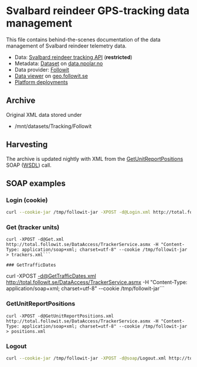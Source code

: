 # Svalbard reindeer GPS-tracking data management

This file contains behind-the-scenes documentation of the data management of Svalbard reindeer telemetry data.

* Data: [Svalbard reindeer tracking API](https://api.npolar.no/tracking/svalbard-reindeer/?q=) (**restricted**)
* Metadata: [Dataset](https://data.npolar.no/dataset/e62ec1a4-9aac-4a2f-9973-76d772c87f94) on [data.npolar.no](https://data.npolar.no/dataset/e62ec1a4-9aac-4a2f-9973-76d772c87f94)
* Data provider: [Followit](http://followit.se)
* [Data viewer](http://geo.followit.se/Pages/LoginPage.aspx) on [geo.followit.se](http://geo.followit.se)
* [Platform deployments](http://api.npolar.no/tracking/deployment/?q=&filter-vendor=Followit&object=Svalbard+reindeer)

## Archive
Original XML data stored under
* /mnt/datasets/Tracking/Followit

## Harvesting
The archive is updated nightly with XML from the [GetUnitReportPositions](http://total.followit.se/DataAccess/TrackerService.asmx?op=GetUnitReportPositions) SOAP ([WSDL](http://total.followit.se/DataAccess/TrackerService.asmx?WSDL))
call.

## SOAP examples

### Login (cookie)

```sh
curl --cookie-jar /tmp/followit-jar -XPOST -d@Login.xml http://total.followit.se/DataAccess/AuthenticationService.asmx -H "Content-Type: text/xml; charset=utf-8"
```        

### Get (tracker units)
```
curl -XPOST -d@Get.xml http://total.followit.se/DataAccess/TrackerService.asmx -H "Content-Type: application/soap+xml; charset=utf-8" --cookie /tmp/followit-jar > trackers.xml```

### GetTrafficDates
```
curl -XPOST -d@GetTrafficDates.xml http://total.followit.se/DataAccess/TrackerService.asmx -H "Content-Type: application/soap+xml; charset=utf-8" --cookie /tmp/followit-jar```

### GetUnitReportPositions
```
curl -XPOST -d@GetUnitReportPositions.xml http://total.followit.se/DataAccess/TrackerService.asmx -H "Content-Type: application/soap+xml; charset=utf-8" --cookie /tmp/followit-jar > positions.xml
```

### Logout
```sh
curl --cookie-jar /tmp/followit-jar -XPOST -d@soap/Logout.xml http://total.followit.se/DataAccess/AuthenticationService.asmx -H "Content-Type: text/xml; charset=utf-8"
```  
